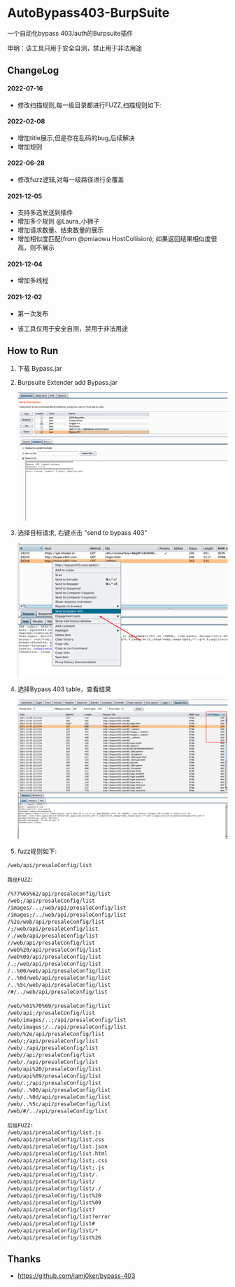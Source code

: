 # AutoBypass403-BurpSuite
一个自动化bypass 403/auth的Burpsuite插件

申明：该工具只用于安全自测，禁止用于非法用途

## ChangeLog
#### 2022-07-16

* 修改扫描规则,每一级目录都进行FUZZ,扫描规则如下:

#### 2022-02-08

* 增加title展示,但是存在乱码的bug,后续解决
* 增加规则

#### 2022-06-28

* 修改fuzz逻辑,对每一级路径进行全覆盖

#### 2021-12-05

* 支持多选发送到插件
* 增加多个规则 @Laura_小狮子
* 增加请求数量、结束数量的展示
* 增加相似度匹配(from @pmiaowu HostCollision); 如果返回结果相似度很高，则不展示

#### 2021-12-04

* 增加多线程

#### 2021-12-02 

- 第一次发布

* 该工具仅用于安全自测，禁用于非法用途

## How to Run ##

1. 下载 Bypass.jar

2. Burpsuite Extender add Bypass.jar

   ![image-20211204120709887](README_picture/image-20211204120709887.png)

   

3. 选择目标请求, 右键点击 "send to bypass 403"

   ![image-20211202221317291](README_picture/image-20211202221317291.png)

4. 选择Bypass 403 table，查看结果

   ![image-20211205121741248](README_picture/image-20211205121741248.png)

5. fuzz规则如下:

```
/web/api/presaleConfig/list

路径FUZZ:

/%77%65%62/api/presaleConfig/list
/web;/api/presaleConfig/list
/images/..;/web/api/presaleConfig/list
/images;/../web/api/presaleConfig/list
/%2e/web/api/presaleConfig/list
/;/web/api/presaleConfig/list
/./web/api/presaleConfig/list
//web/api/presaleConfig/list
/web%20/api/presaleConfig/list
/web%09/api/presaleConfig/list
/.;/web/api/presaleConfig/list
/..%00/web/api/presaleConfig/list
/..%0d/web/api/presaleConfig/list
/..%5c/web/api/presaleConfig/list
/#/../web/api/presaleConfig/list

/web/%61%70%69/presaleConfig/list
/web/api;/presaleConfig/list
/web/images/..;/api/presaleConfig/list
/web/images;/../api/presaleConfig/list
/web/%2e/api/presaleConfig/list
/web/;/api/presaleConfig/list
/web/./api/presaleConfig/list
/web//api/presaleConfig/list
/web/./api/presaleConfig/list
/web/api%20/presaleConfig/list
/web/api%09/presaleConfig/list
/web/.;/api/presaleConfig/list
/web/..%00/api/presaleConfig/list
/web/..%0d/api/presaleConfig/list
/web/..%5c/api/presaleConfig/list
/web/#/../api/presaleConfig/list

后缀FUZZ:
/web/api/presaleConfig/list.js
/web/api/presaleConfig/list.css
/web/api/presaleConfig/list.json
/web/api/presaleConfig/list.html
/web/api/presaleConfig/list;.css
/web/api/presaleConfig/list;.js
/web/api/presaleConfig/list/.
/web/api/presaleConfig/list/
/web/api/presaleConfig/list/./
/web/api/presaleConfig/list%20
/web/api/presaleConfig/list%09
/web/api/presaleConfig/list?
/web/api/presaleConfig/list?error
/web/api/presaleConfig/list#
/web/api/presaleConfig/list/*
/web/api/presaleConfig/list%26
```



## Thanks

*  https://github.com/iamj0ker/bypass-403
